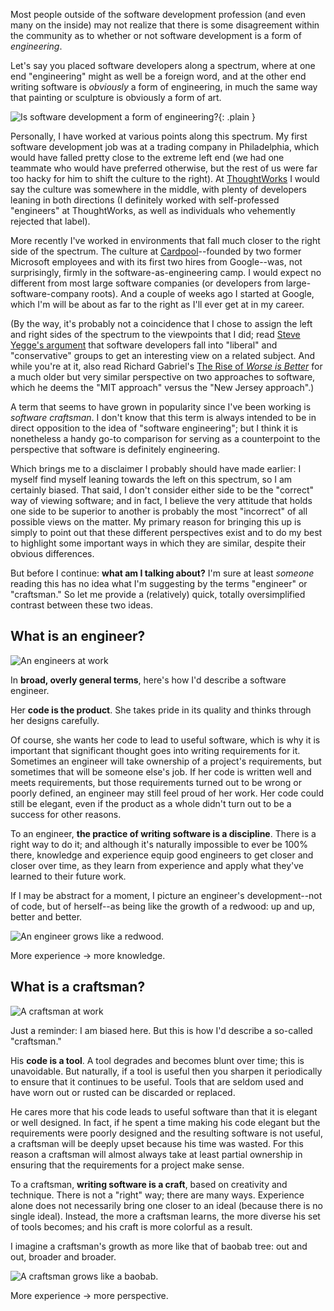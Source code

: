 Most people outside of the software development profession (and even many on the inside) may not realize that there is some disagreement within the community as to whether or not software development is a form of *engineering*.

Let's say you placed software developers along a spectrum, where at one end "engineering" might as well be a foreign word, and at the other end writing software is *obviously* a form of engineering, in much the same way that painting or sculpture is obviously a form of art.

![Is software development a form of engineering?](/images/engineering-spectrum.png){: .plain }

Personally, I have worked at various points along this spectrum. My first software development job was at a trading company in Philadelphia, which would have falled pretty close to the extreme left end (we had one teammate who would have preferred otherwise, but the rest of us were far too hacky for him to shift the culture to the right). At [ThoughtWorks](http://www.thoughtworks.com) I would say the culture was somewhere in the middle, with plenty of developers leaning in both directions (I definitely worked with self-professed "engineers" at ThoughtWorks, as well as individuals who vehemently rejected that label).

More recently I've worked in environments that fall much closer to the right side of the spectrum. The culture at [Cardpool](http://www.cardpool.com)--founded by two former Microsoft employees and with its first two hires from Google--was, not surprisingly, firmly in the software-as-engineering camp. I would expect no different from most large software companies (or developers from large-software-company roots). And a couple of weeks ago I started at Google, which I'm will be about as far to the right as I'll ever get at in my career.

(By the way, it's probably not a coincidence that I chose to assign the left and right sides of the spectrum to the viewpoints that I did; read [Steve Yegge's argument](https://plus.google.com/110981030061712822816/posts/KaSKeg4vQtz) that software developers fall into "liberal" and "conservative" groups to get an interesting view on a related subject. And while you're at it, also read Richard Gabriel's [The Rise of *Worse is Better*](http://www.dreamsongs.com/RiseOfWorseIsBetter.html) for a much older but very similar perspective on two approaches to software, which he deems the "MIT approach" versus the "New Jersey approach".)

A term that seems to have grown in popularity since I've been working is *software craftsman*. I don't know that this term is always intended to be in direct opposition to the idea of "software engineering"; but I think it is nonetheless a handy go-to comparison for serving as a counterpoint to the perspective that software is definitely engineering.

Which brings me to a disclaimer I probably should have made earlier: I myself find myself leaning towards the left on this spectrum, so I am certainly biased. That said, I don't consider either side to be the "correct" way of viewing software; and in fact, I believe the very attitude that holds one side to be superior to another is probably the most "incorrect" of all possible views on the matter. My primary reason for bringing this up is simply to point out that these different perspectives exist and to do my best to highlight some important ways in which they are similar, despite their obvious differences.

But before I continue: **what am I talking about?** I'm sure at least *someone* reading this has no idea what I'm suggesting by the terms "engineer" or "craftsman." So let me provide a (relatively) quick, totally oversimplified contrast between these two ideas.

What is an engineer?
--------------------

![An engineers at work](/images/engineer-at-work.jpg)

In **broad, overly general terms**, here's how I'd describe a software engineer.

Her **code is the product**. She takes pride in its quality and thinks through her designs carefully.

Of course, she wants her code to lead to useful software, which is why it is important that significant thought goes into writing requirements for it. Sometimes an engineer will take ownership of a project's requirements, but sometimes that will be someone else's job. If her code is written well and meets requirements, but those requirements turned out to be wrong or poorly defined, an engineer may still feel proud of her work. Her code could still be elegant, even if the product as a whole didn't turn out to be a success for other reasons.

To an engineer, **the practice of writing software is a discipline**. There is a right way to do it; and although it's naturally impossible to ever be 100% there, knowledge and experience equip good engineers to get closer and closer over time, as they learn from experience and apply what they've learned to their future work.

If I may be abstract for a moment, I picture an engineer's development--not of code, but of herself--as being like the growth of a redwood: up and up, better and better.

![An engineer grows like a redwood.](/images/redwood-tree.jpg)

More experience &rarr; more knowledge.

What is a craftsman?
--------------------

![A craftsman at work](/images/craftsman-at-work.jpg)

Just a reminder: I am biased here. But this is how I'd describe a so-called "craftsman."

His **code is a tool**. A tool degrades and becomes blunt over time; this is unavoidable. But naturally, if a tool is useful then you sharpen it periodically to ensure that it continues to be useful. Tools that are seldom used and have worn out or rusted can be discarded or replaced.

He cares more that his code leads to useful software than that it is elegant or well designed. In fact, if he spent a time making his code elegant but the requirements were poorly designed and the resulting software is not useful, a craftsman will be deeply upset because his time was wasted. For this reason a craftsman will almost always take at least partial ownership in ensuring that the requirements for a project make sense.

To a craftsman, **writing software is a craft**, based on creativity and technique. There is not a "right" way; there are many ways. Experience alone does not necessarily bring one closer to an ideal (because there is no single ideal). Instead, the more a craftsman learns, the more diverse his set of tools becomes; and his craft is more colorful as a result.

I imagine a craftsman's growth as more like that of baobab tree: out and out, broader and broader.

![A craftsman grows like a baobab.](/images/baobab-tree.jpg)

More experience &rarr; more perspective.
